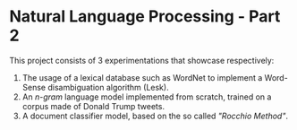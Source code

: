 # Natural Language Processing - Part 2
This project consists of 3 experimentations that showcase respectively:

1. The usage of a lexical database such as WordNet to implement a Word-Sense
   disambiguation algorithm (Lesk).
2. An *n-gram* language model implemented from scratch, trained on a corpus made
   of Donald Trump tweets.
3. A document classifier model, based on the so called *"Rocchio Method"*.
